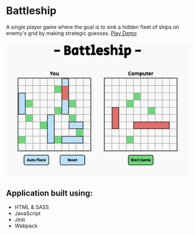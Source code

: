 # Battleship

A single player game where the goal is to sink a hidden fleet of ships on enemy's grid by making strategic guesses. <a href="https://adambelko.github.io/Battleship/">Play Demo</a>

<img src="src/images/Gameplay.png" alt="Employee data" title="Employee Data title">
<p>

## Application built using:

-   HTML & SASS
-   JavaScript
-   Jest
-   Webpack

